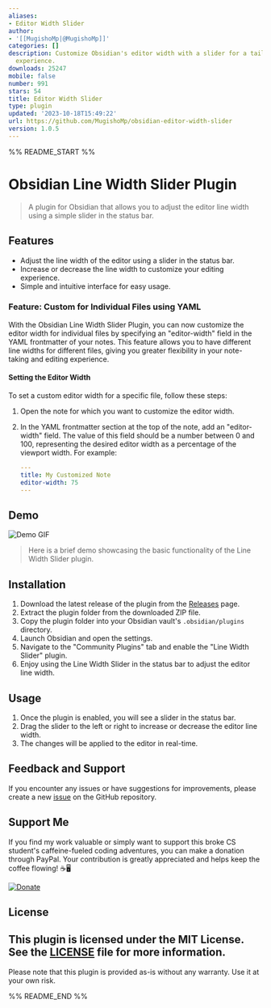 ```yaml
---
aliases:
- Editor Width Slider
author:
- '[[MugishoMp|@MugishoMp]]'
categories: []
description: Customize Obsidian's editor width with a slider for a tailored editing
  experience.
downloads: 25247
mobile: false
number: 991
stars: 54
title: Editor Width Slider
type: plugin
updated: '2023-10-18T15:49:22'
url: https://github.com/MugishoMp/obsidian-editor-width-slider
version: 1.0.5
---
```


%% README_START %%

# Obsidian Line Width Slider Plugin
> A plugin for Obsidian that allows you to adjust the editor line width using a simple slider in the status bar.

## Features

- Adjust the line width of the editor using a slider in the status bar.
- Increase or decrease the line width to customize your editing experience.
- Simple and intuitive interface for easy usage.

### Feature: Custom for Individual Files using YAML

With the Obsidian Line Width Slider Plugin, you can now customize the editor width for individual files by specifying an "editor-width" field in the YAML frontmatter of your notes. This feature allows you to have different line widths for different files, giving you greater flexibility in your note-taking and editing experience.

#### Setting the Editor Width

To set a custom editor width for a specific file, follow these steps:

1. Open the note for which you want to customize the editor width.

2. In the YAML frontmatter section at the top of the note, add an "editor-width" field. The value of this field should be a number between 0 and 100, representing the desired editor width as a percentage of the viewport width. For example:

   ```yaml
   ---
   title: My Customized Note
   editor-width: 75
   ---
   ```

## Demo

![Demo GIF](https://raw.githubusercontent.com/MugishoMp/obsidian-editor-width-slider/HEAD/images/demo-gif-full-size.gif) 

> Here is a brief demo showcasing the basic functionality of the Line Width Slider plugin.

## Installation

1. Download the latest release of the plugin from the [Releases](https://github.com/MugishoMp/obsidian-editor-width-slider/releases) page.
2. Extract the plugin folder from the downloaded ZIP file.
3. Copy the plugin folder into your Obsidian vault's `.obsidian/plugins` directory.
4. Launch Obsidian and open the settings.
5. Navigate to the "Community Plugins" tab and enable the "Line Width Slider" plugin.
6. Enjoy using the Line Width Slider in the status bar to adjust the editor line width.

## Usage

1. Once the plugin is enabled, you will see a slider in the status bar.
2. Drag the slider to the left or right to increase or decrease the editor line width.
3. The changes will be applied to the editor in real-time.

## Feedback and Support

If you encounter any issues or have suggestions for improvements, please create a new [issue](https://github.com/MugishoMp/obsidian-editor-width-slider/issues) on the GitHub repository.

## Support Me

If you find my work valuable or simply want to support this broke CS student's caffeine-fueled coding adventures, you can make a donation through PayPal. Your contribution is greatly appreciated and helps keep the coffee flowing! ☕️🖥️

[![Donate](https://www.paypalobjects.com/en_US/i/btn/btn_donateCC_LG.gif)](https://www.paypal.com/donate/?hosted_button_id=E4APAMMHVJE4N)


## License

This plugin is licensed under the MIT License. See the [LICENSE](LICENSE) file for more information.
---

Please note that this plugin is provided as-is without any warranty. Use it at your own risk.



%% README_END %%